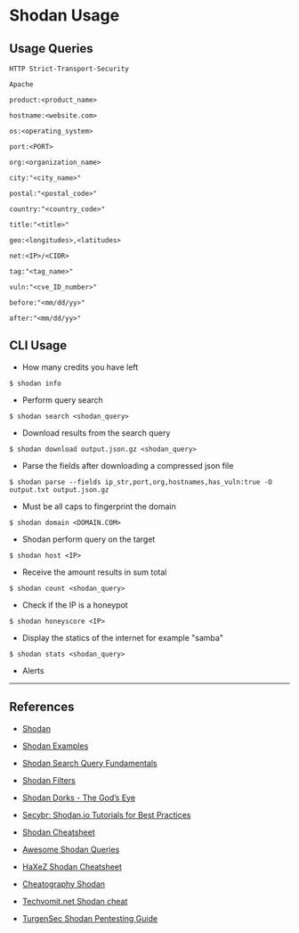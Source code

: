 # Shodan Usage

## Usage Queries

`HTTP Strict-Transport-Security`

`Apache`

`product:<product_name>`

`hostname:<website.com>`

`os:<operating_system>`

`port:<PORT>`

`org:<organization_name>`

`city:"<city_name>"`

`postal:"<postal_code>"`

`country:"<country_code>"`

`title:"<title>"`

`geo:<longitudes>,<latitudes>`

`net:<IP>/<CIDR>`

`tag:"<tag_name>"`

`vuln:"<cve_ID_number>"`

`before:"<mm/dd/yy>"`

`after:"<mm/dd/yy>"`

## CLI Usage

- How many credits you have left

`$ shodan info`

- Perform query search

`$ shodan search <shodan_query>`

- Download results from the search query

`$ shodan download output.json.gz <shodan_query>`

- Parse the fields after downloading a compressed json file

`$ shodan parse --fields ip_str,port,org,hostnames,has_vuln:true -O output.txt output.json.gz`

- Must be all caps to fingerprint the domain

`$ shodan domain <DOMAIN.COM>`

- Shodan perform query on the target

`$ shodan host <IP>`

- Receive the amount results in sum total

`$ shodan count <shodan_query>`

- Check if the IP is a honeypot

`$ shodan honeyscore <IP>`

- Display the statics of the internet for example "samba"

`$ shodan stats <shodan_query>`

- Alerts

---
## References

- [Shodan](https://shodan.io)

- [Shodan Examples](https://www.shodan.io/search/examples)

- [Shodan Search Query Fundamentals](https://help.shodan.io/the-basics/search-query-fundamentals)

- [Shodan Filters](https://github.com/JavierOlmedo/shodan-filters)

- [Shodan Dorks - The God’s Eye](https://shahjerry33.medium.com/shodan-dorks-the-gods-eye-f224f9b3984f)

- [Secybr: Shodan.io Tutorials for Best Practices](https://secybr.com/posts/shodan-tutorials-for-best-practicies/)

- [Shodan Cheatsheet](https://thedarksource.com/shodan-cheat-sheet/)

- [Awesome Shodan Queries](https://github.com/jakejarvis/awesome-shodan-queries)

- [HaXeZ Shodan Cheatsheet](https://haxez.org/wp-content/uploads/2022/06/HaXeZ_Shodan_Cheat_Sheet.pdf)

- [Cheatography Shodan](https://cheatography.com/sir-slammington/cheat-sheets/shodan/)

- [Techvomit.net Shodan cheat](https://techvomit.net/shodan-cheat/)

- [TurgenSec Shodan Pentesting Guide](https://kaliboys.com/wp-content/uploads/2018/11/Shodan-Pentesting-Guide-%E2%80%93kaliboys.pdf)